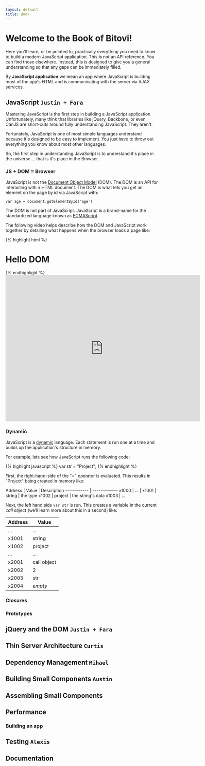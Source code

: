 ```yaml
---
layout: default
title: Book
---
```


# Welcome to the Book of Bitovi!

Here you'll learn, or be pointed to, practically everything you need to 
know to build a modern JavaScript application. This is not an
API reference. You can find those elsewhere.  Instead, this is designed
to give you a general understanding so that any gaps can be immediately filled.

By __JavaScript application__ we mean an app where JavaScript is building most of the 
app's HTML and is communicating with the server via AJAX services.

## JavaScript `Justin + Fara`

Mastering JavaScript is the first step in building a JavaScript application. Unfortunately, many think 
that libraries like 
jQuery, Backbone, or even CanJS are short-cuts around fully understanding JavaScript.  They aren't.

Fortunately, JavaScript is one of most simple languages understand because it's designed to be easy to 
implement.
You just have to throw 
out everything you know about most other languages.

So, the first step in understanding JavaScript is to understand it's place in the universe ... that is
it's place in the Browser.

### JS + DOM = Browser

JavaScript is not the [Document Object Model](http://en.wikipedia.org/wiki/Document_Object_Model) (DOM). The DOM is an 
API for interacting with n HTML document.  The DOM is what lets you get an element on the page by id via JavaScript with:

```
var age = document.getElementById('age')
```

The DOM is not part of JavaScript.  JavaScript is a brand-name for the standardized 
language known as [ECMAScript](http://en.wikipedia.org/wiki/ECMAScript).  


The following video helps describe how the DOM and JavaScript work together by detailing what happens when
 the browser loads a page like:

{% highlight html %}
<html>
  <head>
    <script type='text/javascript'>
      alert('hello js');
    </script>
  </head>
  <body>
    <h1>Hello DOM</h1>
  </body>
</html>
{% endhighlight %}


<iframe width="640" height="480" src="http://www.youtube.com/embed/4P8tNC3TZDM" frameborder="0" allowfullscreen="true">
What happens when a browser opens a webpage
</iframe>

### Dynamic

JavaScript is 
a [dynamic](http://en.wikipedia.org/wiki/Dynamic_programming_language) language. Each
statement is run one at a time and builds up the application's structure in memory.

For example, lets see how JavaScript runs the following code:

{% highlight javascript %}
var str = "Project";
{% endhighlight %}

First, the right-hand-side of the "=" operator is evaluated. This
results in "Project" being created in memory like:

Address | Value | Description
------------ | -------------
x1000 | ... | 
x1001 | string | the type
x1002 | project | the string's data
x1003 | ...

Next, the left hand side `var str` is run. This creates
a variable in the current _call object_ (we'll learn more about this in a second) like:

Address | Value
------------ | -------------
... | ...
x1001 | string
x1002 | project
... | ...
x2001 | call object
x2002 | 2
x2003 | str
x2004 | _empty_


### Closures

### Prototypes

## jQuery and the DOM `Justin + Fara`

## Thin Server Architecture `Curtis`

## Dependency Management `Mihael`

## Building Small Components `Austin`

## Assembling Small Components

## Performance

### Building an app

## Testing `Alexis`

## Documentation
